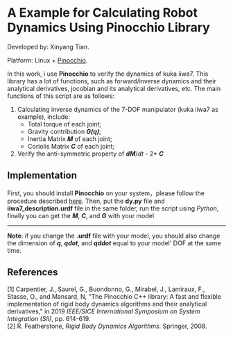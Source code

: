 # A Example for Calculating Robot Dynamics Using Pinocchio Library
Developed by: Xinyang Tian.

Platform: Linux + [Pinocchio](https://github.com/stack-of-tasks/pinocchio).

In this work, i use **Pinocchio** to verify the dynamics of kuka iiwa7. This library has a lot of functions, such as forward/inverse dynamics and their analytical derivatives, jocobian and its analytical derivatives, etc. The main functions of this script are as follows:
1. Calculating inverse dynamics of the 7-DOF manipulator (kuka iiwa7 as example), include:
    - Total torque of each joint;
    - Gravity contribution ***G(q)***;
    - Inertia Matrix ***M*** of each joint;
    - Coriolis Matrix ***C*** of each joint;
2. Verify the anti-symmetric property of ***dM***/*dt* - 2* ***C***

## Implementation 

First, you should install **Pinocchio** on your system，please follow the procedure described [here](https://stack-of-tasks.github.io/pinocchio/download.html). Then, put the **dy.py** file and **iiwa7_description.urdf** file in the same folder, run the script using *Python*, finally you can get the ***M***, ***C***, and ***G*** with your model   
- - -
**Note**: if you change the **.urdf** file with your model, you should also change the dimension of ***q***, ***qdot***, and ***qddot*** equal to your model' DOF at the same time. 

## References
[1] Carpentier, J., Saurel, G., Buondonno, G., Mirabel, J., Lamiraux, F., Stasse, O., and Mansard, N, "The Pinocchio C++ library: A fast and flexible implementation of rigid body dynamics algorithms and their analytical derivatives," in 2019 *IEEE/SICE International Symposium on System Integration (SII)*, pp. 614-619.   
[2] R. Featherstone, *Rigid Body Dynamics Algorithms*. Springer, 2008.
